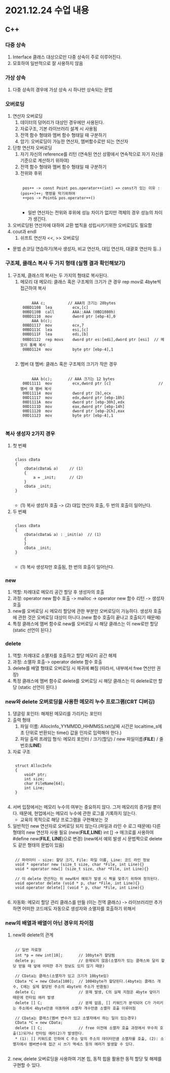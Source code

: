 # 2021.12.24 수업 내용
## C++
### 다중 상속
1. Interface 클래스 대상으로만 다중 상속이 주로 이루어진다.
2. 모호하여 일반적으로 잘 사용하지 않음

### 가상 상속
1. 다중 상속의 경우에 가상 상속 시 하나만 상속되는 문법

### 오버로딩
1. 연산자 오버로딩
    1) 데이터의 덩어리가 대상인 경우에만 사용된다.
    2) 자료구조, 기본 라이브러리 설계 시 사용됨
    3) 전역 함수 형태와 멤버 함수 형태일 때 구분하기
    4) 암기: 오버로딩이 가능한 연산자, 멤버함수로만 되는 연산자
2. 단항 연산자 오버로딩
    1) 자기 자신의 reference를 리턴 (연속된 연산 상황에서 연속적으로 자기 자신을 기준으로 계산하기 위하여)
    2) 전역 함수 형태와 멤버 함수 형태일 때 구분하기
    3) 전위와 후위
        <pre><code>
        pos++ -> const Point pos.operator++(int) => const가 있는 이유 : (pos++)++; 명령을 막기위하여
        ++pos -> Point& pos.operator++()
        </code></pre>
        * 일반 연산자는 전위와 후위에 성능 차이가 없지만 객체의 경우 성능의 차이가 생긴다.
3. 오버로딩된 연산자에 대하여 교환 법칙을 성립시키기위한 오버로딩도 필요함
4. cout과 endl
    1) 쉬프트 연산자 <<, >> 오버로딩        
* 문법 손코딩 연습하기(복사 생성자, 비교 연산자, 대입 연산자, 대괄호 연산자 등..)

### 구조체, 클래스 복사 두 가지 형태 (실행 결과 확인해보기)
1. 구조체, 클래스의 복사는 두 가지의 형태로 복사된다.
    1) 메모리 대 메모리: 클래스 혹은 구조체의 크기가 큰 경우 rep mov로 4byte씩 접근하여 복사
        <pre><code>
            AAA c;          // AAA의 크기는 28bytes
        00BD1108  lea         ecx,[c]  
        00BD110B  call        AAA::AAA (0BD1080h)  
        00BD1110  mov         dword ptr [ebp-4],0  
            AAA b(c);
        00BD1117  mov         ecx,7  
        00BD111C  lea         esi,[c]  
        00BD111F  lea         edi,[b]  
        00BD1122  rep movs    dword ptr es:[edi],dword ptr [esi]  // 메모리 통째 복사
        00BD1124  mov         byte ptr [ebp-4],1 
        </code></pre>
    2) 멤버 대 멤버: 클래스 혹은 구조체의 크기가 작은 경우
        <pre><code>
            AAA b(c);       // AAA 크기는 12 bytes
        00D11111  mov         ecx,dword ptr [c]                     // 멤버 대 멤버 복사
        00D11114  mov         dword ptr [b],ecx  
        00D11117  mov         edx,dword ptr [ebp-18h]  
        00D1111A  mov         dword ptr [ebp-30h],edx  
        00D1111D  mov         eax,dword ptr [ebp-14h]  
        00D11120  mov         dword ptr [ebp-2Ch],eax  
        00D11123  mov         byte ptr [ebp-4],1  
        </code></pre>

### 복사 생성자 2가지 경우
1. 첫 번째
    <pre><code>
    class cData
    {
        cData(cData& a)     // (1)
        {
            a = _init;      // (2)
        }
        cData _init;
    }
    </code></pre>
    * (1) 복사 생성자 호출 -> (2) 대입 연산자 호출, 두 번의 호출이 일어난다.
2. 두 번째 
    <pre><code>
    class cData
    {
        cData(cData& a) : _init(a)  // (1)
        {
        }
        cData _init;
    }
    </code></pre>
    * (1) 복사 생성자만 호출됨, 한 번의 호출이 일어난다.

### new
1. 역할: 차례대로 메모리 공간 할당 후 생성자의 호출 
2. 과정: operator new 함수 호출 -> malloc -> operator new 함수 리턴 -> 생성자 호출
3. new를 오버로딩 시 메모리 할당에 관한 부분만 오버로딩이 가능하다. 생성자 호출에 관한 것은 오버로딩 대상이 아니다.(new 함수 호출이 끝나고 호출되기 때문에)
4. 특정 클래스에 멤버 함수로 new를 오버로딩 시 해당 클래스는 이 new로만 할당 (static 선언이 된다.)

### delete
1. 역할: 차례대로 소멸자를 호출하고 할당 메모리 공간 해제
2. 과정: 소멸자 호출-> operator delete 함수 호출
3. delete를 배열 형태로 오버로딩 시 재귀에 빠짐 (따라서, 내부에서 free 연산만 권장)
4. 특정 클래스에 멤버 함수로 delete를 오버로딩 시 해당 클래스는 이 delete로만 할당 (static 선언이 된다.)

### new와 delete 오버로딩을 사용한 메모리 누수 프로그램(CRT 디버깅)
1. 댕글링 포인터: 해제된 메모리를 가리키는 포인터
2. 출력 형태
    1) 파일 이름: AllocInfo_YYMMDD_HHMMSS.txt(날짜 시간은 localtime_s에 초 단위로 반환되는 time() 값을 인자로 입력해야 한다.)
    2) 파일 출력 프레임 형식: 메모리 포인터 / 크기(할당) / new 파일이름(__FILE__) / 줄번호(__LINE__)
3. 자료 구조
    <pre><code>
    struct AllocInfo
    {
        void* ptr;
        int size;
        char FileName[64];
        int Line;
    }
    </code></pre>
4. 서버 입장에서는 메모리 누수의 여부는 중요하지 않다. 그저 메모리의 증가일 뿐이다. 때문에, 현업에서는 메모리 누수에 관한 로그를 기록하지 않는다.
    * 교육의 목적으로 해당 프로그램을 구현해보는 것
5. 일반적인 new 연산자로 오버로딩 되지 않는다.(파일과 라인 수 로그 때문에) 다른 형태의 new 연산자 사용 필요 (new(__FILE__,__LINE__) int [] -> 매크로를 사용하여 #define new(__FILE__, __LINE__)으로 변경) (new에서 예외 발생 시 문법짝으로 delete도 같은 형태의 문법이 있음)
    <pre><code>
    // 파라미터 - size: 할당 크기, File: 파일 이름, Line: 코드 라인 정보
    void * operator new (size_t size, char *File, int Line){}
    void * operator new[] (size_t size, char *File, int Line){}

    // 이 delete 연산자는 위 new에서 예외가 발생 시 짝을 맞추기 위하여 정의된다.
    void operator delete (void * p, char *File, int Line){}
    void operator delete[] (void * p, char *File, int Line){}
    </code></pre>
6. 자동화: 메모리 할당 관리 클래스를 만듦 (이는 전역 클래스) -> 라이브러리만 추가하면 어떠한 코드에도 자동으로 생성자와 소멸자를 호출하기 위해서 

### new의 배열과 배열이 아닌 경우의 차이점
1. new와 delete의 관계
    <pre><code>
    // 일반 자료형
    int *p = new int[10];       // 10byte가 할당됨
    delete p;                   // 문제되지 않음(소멸자가 있는 클래스와 달리 할당 받을 때 앞에 어떠한 추가 정보도 있지 않기 때문)
    
    // CData는 클래스(소멸자가 있고 크기가 10byte임)
    CData *C = new CData[100];  // 1004byte가 할당된다.(4byte는 클래스 개수, C에는 실제 할당된 주소의 4byte뒤 주소가 반환됨)
    delete C;                   // 문제 발생, C의 실제 지점은 4byte 앞이기 때문에 런타임 에러 발생
    delete [] C;                // 문제 없음, [] 키워드가 분석되어 C가 가리키는 주소에서 4byte만큼 이동하여 소멸자 개수만큼 소멸자 호출 이루어짐
    
    // CData는 클래스(멤버 변수가 있고 소멸자에서 하는 일이 있는경우)
    CData *C = new CData;   
    delete [] C;                // free 이전에 소멸자 호출 과정에서 무수히 호출(1)되거나 런타임 에러(2)가 발생한다.
    * (1): [] 키워드로 인하여 C 주소 앞의 주소의 데이터만큼 소멸자를 호출, (2): 소멸자에서 멤버변수에 접근 시 쓰기 액세스 등의 에러가 발생할 수 있다. 
    </code></pre>
2. new, delete 오버로딩을 사용하여 기본 힙, 동적 힙을 활용한 동적 할당 및 해제를 구현할 수 있다.
